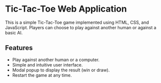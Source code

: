 # Tic-Tac-Toe Web Application

This is a simple Tic-Tac-Toe game implemented using HTML, CSS, and JavaScript. Players can choose to play against another human or against a basic AI.

## Features
- Play against another human or a computer.
- Simple and intuitive user interface.
- Modal popup to display the result (win or draw).
- Restart the game at any time.
